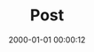 ---
layout: post
title:  "Post"
date:   2000-01-01 00:00:12
categories: jekyll update
excerpt: Post
---